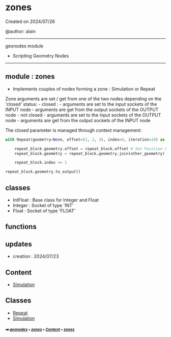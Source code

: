 # zones

Created on 2024/07/26

@author: alain

-----------------------------------------------------
geonodes module
- Scripting Geometry Nodes
-----------------------------------------------------

module : zones
--------------
- Implements couples of nodes forming a zone : Simulation or Repeat

Zone arguments are set / get from one of the two nodes depending on the 'closed' status:
    - closed :
        - arguments are set to the input sockets of the INPUT node
        - arguments are get from the output sockets of the OUTPUT node
    - not closed
        - arguments are set to the input sockets of the OUTPUT node
        - arguments are get from the output sockets of the INPUT node

The closed parameter is managed through context management:

``` python
with Repeat(geometry=None, offset=(1, 2, 3), index=0, iteration=10) as repeat_block:

    repeat_block.geometry.offset = repeat_block.offset # Set Position Offset
    repeat_block.geometry = repeat_block.geometry.join(other_geometry)

    repeat_block.index += 1

repeat_block.geometry.to_output()
```

classes
-------
- IntFloat      : Base class for Integer and Float
- Integer       : Socket of type 'INT'
- Float         : Socket of type 'FLOAT'

functions
---------

updates
-------
- creation : 2024/07/23

## Content

- [Simulation](geono-zones-simulation.md#simulation)

## Classes



- [Repeat](geono-zones-repeat.md#repeat)
- [Simulation](geono-zones-simulation.md#simulation)

##### <sub>:arrow_right: [geonodes](index.md#geonodes) :black_small_square: [zones](geono-zones---zones.md#zones) :black_small_square: [Content](geono-zones---zones.md#content) :black_small_square: [zones](geono-zones---zones.md#zones)</sub>
